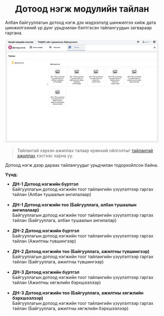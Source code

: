 
<h1 align="center">Дотоод нэгж модулийн тайлан</h1>

Албан байгууллагын дотоод нэгж дэх мэдээлэлд шинжилгээ хийж дата шинжилгээний үр дүнг урьдчилан бэлтгэсэн тайлангуудын загвараар гаргана.

![](../assets/images/modules/departments/report.png)

> Тайлантай хэрхэн ажиллах талаар ерөнхий ойлголтыг [тайлантай ажиллах](how-it-works?id=_5-Тайлантай-ажиллах) хэсгээс харна уу.

Дотоод нэгж дээр дараах тайлангуудыг урьдчилан тодорхойлсон байна.

**Үүнд:**

- **ДН-1 Дотоод нэгжийн бүртгэл**
  <br>Байгууллагын дотоод нэгжийн тоог тайлангийн үзүүлэлтээр гаргах тайлан (Албан тушаалын ангилалаар)<br><br>
- **ДН-1 Дотоод нэгжийн тоо (Байгууллага, албан тушаалын ангилалаар)**
  <br>Байгууллагын дотоод нэгжийн тоог тайлангийн үзүүлэлтээр гаргах тайлан (Байгууллага, албан тушаалын ангилалар)<br><br>
- **ДН-2 Дотоод нэгжийн бүртгэл**
  <br>Байгууллагын дотоод нэгжийн тоог тайлангийн үзүүлэлтээр гаргах тайлан (Ажилтны түвшингээр)<br><br>
- **ДН-2 Дотоод нэгжийн тоо (Байгууллага, ажилтны түвшингээр)**
  <br>Байгууллагын дотоод нэгжийн тоог тайлангийн үзүүлэлтээр гаргах тайлан (Байгууллага, ажилтны түвшингээр)<br><br>
- **ДН-3 Дотоод нэгжийн бүртгэл**
  <br>Байгууллагын дотоод нэгжийн тоог тайлангийн үзүүлэлтээр гаргах тайлан (Ажилтны хөгжлийн бэрхшээлээр)<br><br>
- **ДН-3 Дотоод нэгжийн тоо (Байгууллага, ажилтны хөгжлийн бэрхшээлээр)**
  <br>Байгууллагын дотоод нэгжийн тоог тайлангийн үзүүлэлтээр гаргах тайлан (Байгууллага, ажилтны хөгжлийн бэрхшээлээр)<br><br>